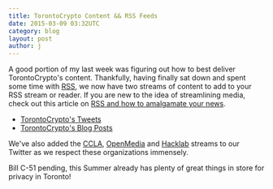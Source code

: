 ```yaml
---
title: TorontoCrypto Content && RSS Feeds
date: 2015-03-09 03:32UTC
category: blog
layout: post
author: j
---
```


A good portion of my last week was figuring out
how to best deliver TorontoCrypto's content. Thankfully, having finally
sat down and spent some time with [RSS](https://en.wikipedia.org/wiki/RSS),
we now have two streams of content to add to your RSS stream or reader. If
you are new to the idea of streamlining media, check
out this article on [RSS and how to amalgamate your news](http://webtrends.about.com/od/revie2/tp/Rss-Aggregator-Tools-Combine-Rss-Feeds.htm).

* [TorontoCrypto's Tweets](https://script.googleusercontent.com/macros/echo?user_content_key=qw-XxbwW2tzdCjg5fl22SMM9acF8Ywq1_rLXugjT59pb11jw8M1Dy93EVWhtd9chDs1AKFuFCOPAE7KAy-8TdZhF0iB7-Qgtm5_BxDlH2jW0nuo2oDemN9CCS2h10ox_1xSncGQajx_ryfhECjZEnFJHYw77UeOYuB9cXkblg4EdBIbM_q4d5yzGRI5e_jhJTG50aC6L28TXH_kIX9fqPI8UW_efKYelPxRHsKKEc6K4f5s4Ovbbm--IeOBjrGdl&lib=M398XYW3Ay3Lvxjy6-1ouXaeUUI5sxUYT
)
* [TorontoCrypto's Blog Posts](https://torontocrypto.org/feed.xml)

We've also added the [CCLA](http://ccla.org/), [OpenMedia](https://openmedia.ca/)
and [Hacklab](https://hacklab.to/) streams
to our Twitter as we respect these organizations immensely.

Bill C-51 pending, this Summer already has plenty of great things in store
for privacy in Toronto!
